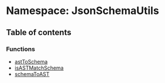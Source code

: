 # Namespace: JsonSchemaUtils

## Table of contents

### Functions

* [astToSchema](/en/auto-docs/form-antd-materials/functions/JsonSchemaUtils.astToSchema.md)
* [isASTMatchSchema](/en/auto-docs/form-antd-materials/functions/JsonSchemaUtils.isASTMatchSchema.md)
* [schemaToAST](/en/auto-docs/form-antd-materials/functions/JsonSchemaUtils.schemaToAST.md)
